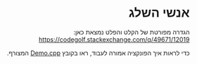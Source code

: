 <div dir="rtl" lang="he">

# אנשי השלג
הגדרה מפורטת של הקלט והפלט נמצאת כאן:
https://codegolf.stackexchange.com/q/49671/12019

כדי לראות איך הפונקציה אמורה לעבוד, ראו בקובץ
[Demo.cpp](Demo.cpp)
המצורף.



<div dir='ltr'>


</div>


<div dir='ltr'>



</div>


</div>
